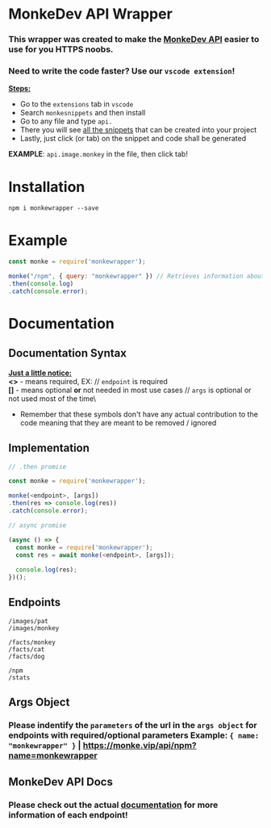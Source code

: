 # MonkeDev API Wrapper

### This wrapper was created to make the [MonkeDev API](https://monke.vip/api/docs) easier to use for you HTTPS noobs. 

### Need to write the code faster? Use our `vscode extension`!
**<ins>Steps:</ins>**
* Go to the `extensions` tab in `vscode` 
* Search `monkesnippets` and then install
* Go to any file and type `api.`
* There you will see [all the snippets](https://cdn.discordapp.com/attachments/715004705193066536/803078182483263528/unknown.png) that can be created into your project
* Lastly, just click (or tab) on the snippet and code shall be generated

**EXAMPLE**: `api.image.monkey` in the file, then click tab!

# Installation
```
npm i monkewrapper --save
```

# Example
```js
const monke = require('monkewrapper');

monke("/npm", { query: "monkewrapper" }) // Retrieves information about that npm package
.then(console.log)
.catch(console.error);
```

# Documentation
## Documentation Syntax
**<ins>Just a little notice:</ins>**\
**<>** - means required, EX: <endpoint> // `endpoint` is required\
**[]** - means optional **or** not needed in most use cases // `args` is optional or not used most of the time\
* Remember that these symbols don't have any actual contribution to the code meaning that they are meant to be removed / ignored
  
## Implementation
```js
// .then promise

const monke = require('monkewrapper');

monke(<endpoint>, [args])
.then(res => console.log(res))
.catch(console.error);

// async promise

(async () => {
  const monke = require('monkewrapper');
  const res = await monke(<endpoint>, [args]);
  
  console.log(res);
})();
```

## Endpoints
`/images/pat`\
`/images/monkey`

`/facts/monkey`\
`/facts/cat`\
`/facts/dog`

`/npm`\
`/stats`

## Args Object
### Please indentify the `parameters` of the url in the `args object` for endpoints with required/optional parameters **Example:** `{ name: "monkewrapper" }` | https://monke.vip/api/npm?name=monkewrapper


## MonkeDev API Docs
### Please check out the actual [documentation](https://monke.vip/api/docs) for more information of each endpoint!

